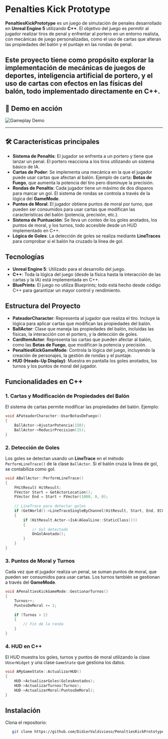 # Penalties Kick Prototype
**PenaltiesKickPrototype** es un juego de simulación de penales desarrollado en **Unreal Engine 5** utilizando **C++**. El objetivo del juego es permitir al jugador realizar tiros de penal y enfrentar al portero en un entorno realista, con mecánicas de juego personalizadas, como el uso de cartas que alteran las propiedades del balón y el puntaje en las rondas de penal.

Este proyecto tiene como propósito explorar la implementación de mecánicas de juegos de deportes, inteligencia artificial de portero, y el uso de cartas con efectos en las físicas del balón, todo implementado directamente en C++.
---

## 🔄 Demo en acción

![Gameplay Demo](TestPenaltiesKick.gif)

---
## 🛠️ Características principales

- **Sistema de Penaltis**: El jugador se enfrenta a un portero y tiene que lanzar un penal. El portero reacciona a los tiros utilizando un sistema básico de IA.
- **Cartas de Poder**: Se implementa una mecánica en la que el jugador puede usar cartas que afectan al balón. Ejemplo de carta: **Botas de Fuego**, que aumenta la potencia del tiro pero disminuye la precisión.
- **Rondas de Penaltis**: Cada jugador tiene un máximo de dos disparos para marcar un gol. El sistema de rondas se controla a través de la lógica del **GameMode**.
- **Puntos de Moral**: El jugador obtiene puntos de moral por turno, que pueden ser consumidos para usar cartas que modifican las características del balón (potencia, precisión, etc.).
- **Sistema de Puntuación**: Se lleva un conteo de los goles anotados, los puntos de moral, y los turnos, todo accesible desde un HUD implementado en C++.
- **Lógica de Goles**: La detección de goles se realiza mediante **LineTraces** para comprobar si el balón ha cruzado la línea de gol.
  
## Tecnologías

- **Unreal Engine 5**: Utilizado para el desarrollo del juego.
- **C++**: Toda la lógica del juego (desde la física hasta la interacción de las cartas y la IA) está implementada en C++.
- **BluePrints**: El juego no utiliza Blueprints; todo está hecho desde código C++ para garantizar un mayor control y rendimiento.

## Estructura del Proyecto

- **PateadorCharacter**: Representa al jugador que realiza el tiro. Incluye la lógica para aplicar cartas que modifican las propiedades del balón.
- **BallActor**: Clase que maneja las propiedades del balón, incluidas las físicas, la interacción con el portero, y la detección de goles.
- **CardItemActor**: Representa las cartas que pueden afectar al balón, como las **Botas de Fuego**, que modifican la potencia y precisión.
- **PenaltiesKickGameMode**: Controla la lógica del juego, incluyendo la creación de personajes, la gestión de rondas y el puntaje.
- **HUD (Heads-Up Display)**: Muestra en pantalla los goles anotados, los turnos y los puntos de moral del jugador.

## Funcionalidades en C++

### 1. **Cartas y Modificación de Propiedades del Balón**
El sistema de cartas permite modificar las propiedades del balón. Ejemplo:

```cpp
void APateadorCharacter::UsarBotasDeFuego()
{
    BallActor->AjustarPotencia(150);
    BallActor->ReducirPrecision(15);
}
```
### 2. **Detección de Goles**
Los goles se detectan usando un **LineTrace** en el método `PerformLineTrace()` de la clase `BallActor`. Si el balón cruza la línea de gol, se contabiliza como gol.

```cpp
void ABallActor::PerformLineTrace()
{
    FHitResult HitResult;
    FVector Start = GetActorLocation();
    FVector End = Start + FVector(1000, 0, 0);
    
    // LineTrace para detectar goles
    if (GetWorld()->LineTraceSingleByChannel(HitResult, Start, End, ECC_Visibility))
    {
        if (HitResult.Actor->IsA(AGoalLine::StaticClass()))
        {
            // Gol detectado
            OnGolAnotado();
        }
    }
}
```
### 3. **Puntos de Moral y Turnos**
Cada vez que el jugador realiza un penal, se suman puntos de moral, que pueden ser consumidos para usar cartas. Los turnos también se gestionan a través del **GameMode**.

```cpp
void APenaltiesKickGameMode::GestionarTurnos()
{
    Turnos++;
    PuntosDeMoral += 2;
    
    if (Turnos > 2)
    {
        // Fin de la ronda
    }
}
```
### 4. **HUD en C++**
El HUD muestra los goles, turnos y puntos de moral utilizando la clase `UUserWidget` y una clase `GameState` que gestiona los datos.

```cpp
void AMyGameState::ActualizarHUD()
{
    HUD->ActualizarGoles(GolesAnotados);
    HUD->ActualizarTurnos(Turnos);
    HUD->ActualizarMoral(PuntosDeMoral);
}
```
## Instalación

Clona el repositorio:

```bash
   git clone https://github.com/DidierValdivieso/PenaltiesKickPrototype.git
```
